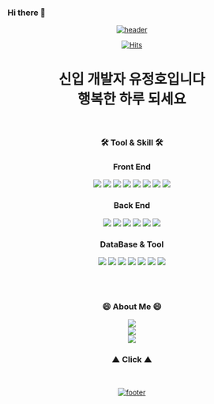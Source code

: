### Hi there 👋

<!--
**YooJeongho/YooJeongho** is a ✨ _special_ ✨ repository because its `README.md` (this file) appears on your GitHub profile.

Here are some ideas to get you started:

- 🔭 I’m currently working on ...
- 🌱 I’m currently learning ...
- 👯 I’m looking to collaborate on ...
- 🤔 I’m looking for help with ...
- 💬 Ask me about ...
- 📫 How to reach me: ...
- 😄 Pronouns: ...
- ⚡ Fun fact: ...
-->

<div align="center">

<p dir="auto"><a target="_blank" rel="noopener noreferrer nofollow" href="https://camo.githubusercontent.com/e762731ebb0dee00750438cb33b3e6ee2e6999cc38483fa018ac3e9ad22c804c/68747470733a2f2f63617073756c652d72656e6465722e76657263656c2e6170702f6170693f747970653d776176696e672626636f6c6f723d6772616469656e74266865696768743d3130302673656374696f6e3d68656164657226666f6e7453697a653d3930"><img src="https://camo.githubusercontent.com/e762731ebb0dee00750438cb33b3e6ee2e6999cc38483fa018ac3e9ad22c804c/68747470733a2f2f63617073756c652d72656e6465722e76657263656c2e6170702f6170693f747970653d776176696e672626636f6c6f723d6772616469656e74266865696768743d3130302673656374696f6e3d68656164657226666f6e7453697a653d3930" alt="header" data-canonical-src="https://capsule-render.vercel.app/api?type=waving&amp;&amp;color=gradient&amp;height=100&amp;section=header&amp;fontSize=90" style="max-width: 100%;"></a></p>

[![Hits](https://hits.seeyoufarm.com/api/count/incr/badge.svg?url=https%3A%2F%2Fgithub.com%2Fsososo95&count_bg=%233EC6BD&title_bg=%23C1D773&icon=&icon_color=%23E7E7E7&title=hits&edge_flat=false)](https://hits.seeyoufarm.com)

# 신입 개발자 유정호입니다 <br/> 행복한 하루 되세요

<br/>

  
### 🛠️ Tool & Skill 🛠️
### Front End
<img src="https://img.shields.io/badge/Jquery-0769AD?style=flat-square&logo=Jquery&logoColor=white"/> 
<img src="https://img.shields.io/badge/Ajax-0769AD?style=flat-square&logo=Ajax&logoColor=white"/>
<img src="https://img.shields.io/badge/HTML-E34F26?style=flat-square&logo=HTML5&logoColor=white"/> 
<img src="https://img.shields.io/badge/CSS-1572B6?style=flat-square&logo=CSS3&logoColor=white"/>
<img src="https://img.shields.io/badge/JavaScript-F7DF1E?style=flat-square&logo=JavaScript&logoColor=white"/>
<img src="https://img.shields.io/badge/BootStrap-7952B3?style=flat-square&logo=BootStrap&logoColor=white"/>
<img src="https://img.shields.io/badge/JSP-FF3300?style=flat-square&logo=JSP&logoColor=white"/>
<img src="https://img.shields.io/badge/Socket.io-010101?style=flat-square&logo=Socket.io&logoColor=white"/>

### Back End
<img src="https://img.shields.io/badge/Java-1E8CBE?style=flat-square&logo=Java&logoColor=white"/> 
<img src="https://img.shields.io/badge/MyBatis-000000?style=flat-square&logo=MyBatis&logoColor=white"/> 
<img src="https://img.shields.io/badge/SpringBoot-6DB33F?style=flat-square&logo=SpringBoot&logoColor=white"/>
<img src="https://img.shields.io/badge/socket.io-010101?style=flat-square&logo=socket.io&logoColor=white"/>
<img src="https://img.shields.io/badge/node.js-339933?style=flat-square&logo=node.js&logoColor=white"/>
<img src="https://img.shields.io/badge/Express-000000?style=flat-square&logo=Express&logoColor=white"/>



### DataBase & Tool
<img src="https://img.shields.io/badge/MySQL-4479A1?style=flat-square&logo=MySQL&logoColor=white"/> 
<img src="https://img.shields.io/badge/OracleDB-F80000?style=flat-square&logo=Oracle&logoColor=white"/>
<img src="https://img.shields.io/badge/mongodb-#7A248?style=flat-square&logo=mongodb&logoColor=white"/>
<img src="https://img.shields.io/badge/intellij-000000?style=flat-square&logo=intellijidea&logoColor=white"/> 
<img src="https://img.shields.io/badge/VScode-007ACC?style=flat-square&logo=visualstudiocode&logoColor=white"/>
<img src="https://img.shields.io/badge/maven-C71A36?style=flat-square&logo=apachemaven&logoColor=white"/> 
<img src="https://img.shields.io/badge/NaverCloud-03C75A?style=flat-square&logo=naver&logoColor=white"/> 


 
<br/><br/>

### 😄 About Me 😄

<a href="https://www.notion.so/2da01ca06ba84e8b81f184b1abdc30f0">
  <img src="https://img.shields.io/badge/notion(포트폴리오)-9999FF?style=flat-square&logo=notion&logoColor=white" />
</a>
<br/>

<a href="https://4-developer.tistory.com">
  <img src="https://img.shields.io/badge/tistory(블로그)-FA6831?style=flat-square&logo=tistory&logoColor=white" />
</a>
<br/>

<a href="https://www.instagram.com/ssojae95/">
  <img src="https://img.shields.io/badge/instagram-E4405F?style=flat-square&logo=instagram&logoColor=white" />
</a>

<br/>

### ▲ Click ▲

<br/>


<p dir="auto"><a target="_blank" rel="noopener noreferrer nofollow" href="https://camo.githubusercontent.com/958e1481279f09912913f1132e7e16d7d9a6939ceb7be6d00136f5e7122cc143/68747470733a2f2f63617073756c652d72656e6465722e76657263656c2e6170702f6170693f747970653d776176696e672626636f6c6f723d6772616469656e74266865696768743d3130302673656374696f6e3d666f6f74657226666f6e7453697a653d3930"><img src="https://camo.githubusercontent.com/958e1481279f09912913f1132e7e16d7d9a6939ceb7be6d00136f5e7122cc143/68747470733a2f2f63617073756c652d72656e6465722e76657263656c2e6170702f6170693f747970653d776176696e672626636f6c6f723d6772616469656e74266865696768743d3130302673656374696f6e3d666f6f74657226666f6e7453697a653d3930" alt="footer" data-canonical-src="https://capsule-render.vercel.app/api?type=waving&amp;&amp;color=gradient&amp;height=100&amp;section=footer&amp;fontSize=90" style="max-width: 100%;"></a></p>


</div>
